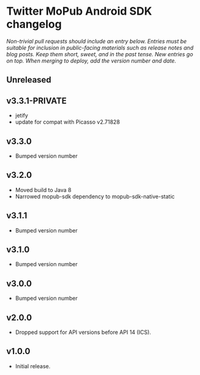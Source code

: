 # Twitter MoPub Android SDK changelog
*Non-trivial pull requests should include an entry below. Entries must be suitable for inclusion in public-facing materials such as release notes and blog posts. Keep them short, sweet, and in the past tense. New entries go on top. When merging to deploy, add the version number and date.*

## Unreleased

## v3.3.1-PRIVATE

* jetify
* update for compat with Picasso v2.71828

## v3.3.0

* Bumped version number

## v3.2.0

* Moved build to Java 8
* Narrowed mopub-sdk dependency to mopub-sdk-native-static

## v3.1.1

* Bumped version number

## v3.1.0

* Bumped version number

## v3.0.0

* Bumped version number

## v2.0.0

* Dropped support for API versions before API 14 (ICS).

## v1.0.0

* Initial release.
